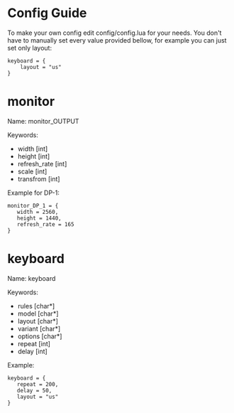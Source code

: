 # Config Guide 

To make your own config edit config/config.lua for your needs.
You don't have to manually set every value provided bellow,
for example you can just set only layout:
```
keyboard = {
    layout = "us"
}
```


# monitor 

Name: monitor_OUTPUT

Keywords:
- width [int]
- height [int]
- refresh_rate [int]
- scale [int]
- transfrom [int]

Example for DP-1:
```
monitor_DP_1 = {
   width = 2560,
   height = 1440,
   refresh_rate = 165
}
```

# keyboard

Name: keyboard

Keywords:
- rules [char*]
- model [char*]
- layout [char*]
- variant [char*]
- options [char*]
- repeat [int]
- delay [int]

Example:
```
keyboard = {
   repeat = 200,
   delay = 50,
   layout = "us"
}
```
